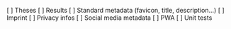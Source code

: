 [ ] Theses
[ ] Results
[ ] Standard metadata (favicon, title, description...)
[ ] Imprint
[ ] Privacy infos
[ ] Social media metadata
[ ] PWA
[ ] Unit tests